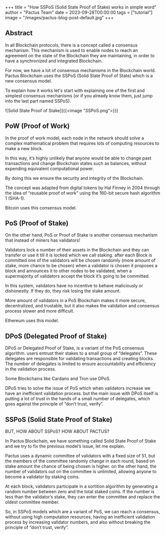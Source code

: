 +++
title = "How SSPoS (Solid State Proof of Stake) works in simple word"
author = "Pactus Team"
date = 2023-09-28T00:00:00
tags = ["tutorial"]
image = "/images/pactus-blog-post-default.jpg"
+++

## Abstract

In all Blockchain protocols, there is a concept called a consensus mechanism.
This mechanism is used to enable nodes to reach an agreement
on the state of the Blockchain they are
maintaining, in order to have a synchronized and integrated Blockchain.

For now, we have a lot of consensus mechanisms in the Blockchain world.
Pactus Blockchain uses the SSPoS (Solid State Proof of State) which is a new consensus model.

To explain how it works let's start with explaining one of the first and simplest
consensus mechanisms (or if you already know them, just jump into the last part named SSPoS).

![Solid State Proof of Stake]({{<image "SSPoS.png">}})

## PoW (Proof of Work)

In the proof of work model, each node in the network should solve a complex mathematical
problem that requires lots of computing resources to make a new block.

In this way, it’s highly unlikely that anyone would be able to change
past transactions and change Blockchain states such as balances,
without expending equivalent computational power.

By doing this we ensure the security and integrity of the Blockchain.

The concept was adapted from digital tokens by Hal Finney in 2004
through the idea of “reusable proof of work” using the 160-bit secure hash algorithm 1 (SHA-1).

Bitcoin uses this consensus model.

## PoS (Proof of Stake)

On the other hand, PoS or Proof of Stake is another consensus mechanism that instead of miners has validators!

Validators lock a number of their assets in the Blockchain and they can transfer or use it
till it is locked which we call staking.
after each Block is committed one of the validators will be chosen randomly (more amount of stake,
more chance to be chosen) when a validator is chosen
it proposes a block and announces it to other nodes to be validated,
when a supermajority of validators accept the block it’s going to be committed.

In this system, validators have no incentive to behave maliciously or dishonestly.
If they do, they risk losing the stake amount.

More amount of validators in a PoS Blockchain makes it more secure,
decentralized, and trustable, but it also makes the validation and consensus process slower and more difficult.

Ethereum uses this model.

## DPoS (Delegated Proof of Stake)

DPoS or Delegated Proof of Stake, is a variant of the PoS consensus algorithm.
users entrust their stakes to a small group of “delegates”.
These delegates are responsible for validating transactions
and creating blocks. The number of delegates is limited
to ensure accountability and efficiency in the validation process.

Some Blockchains like Cardano and Tron use DPoS.

DPoS tries to solve the issue of PoS which when validators
increase we have an inefficient validation process. but the main issue with DPoS itself is putting a lot
of trust in the hands of a small number of delegates,
which goes against the principle of “don’t trust, verify”.

## SSPoS (Solid State Proof of Stake)

BUT, HOW ABOUT SSPoS? HOW ABOUT PACTUS?

In Pactus Blockchain, we have something called Solid State Proof of Stake
and we try to fix the previous model’s issue, let me explain.

Pactus uses a dynamic committee of validators with a fixed size of 51,
but the members of the committee randomly change in each round,
based on stake amount the chance of being chosen is higher. on the other hand,
the number of validators out on the committee is unlimited, allowing anyone
to become a validator by staking coins.

At each block, validators participate in a sortition algorithm by generating a random number
between zero and the total staked coins. If the number is less
than the validator’s stake, they can enter the committee and replace the oldest committee member.

So, in SSPoS models which are a variant of PoS, we can reach a consensus,
without using high computation resources, having an inefficient
validation process by increasing validator numbers,
and also without breaking the principle of “don’t trust, verify”.
